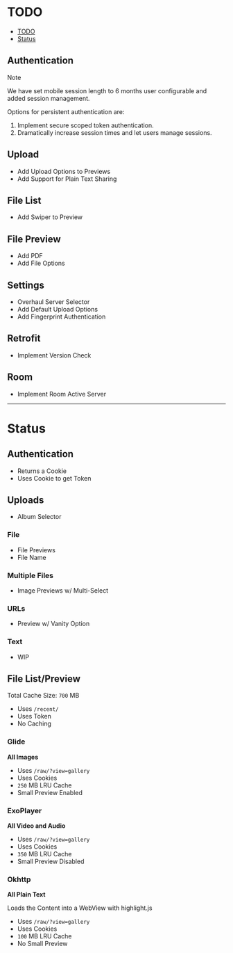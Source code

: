 # TODO

- [TODO](#TODO)
- [Status](#Status)

## Authentication

> [!NOTE]  
> We have set mobile session length to 6 months user configurable and added session management.

Options for persistent authentication are:

1. Implement secure scoped token authentication.
2. Dramatically increase session times and let users manage sessions.

## Upload

- Add Upload Options to Previews
- Add Support for Plain Text Sharing

## File List

- Add Swiper to Preview

## File Preview

- Add PDF
- Add File Options

## Settings

- Overhaul Server Selector
- Add Default Upload Options
- Add Fingerprint Authentication

## Retrofit

- Implement Version Check

## Room

- Implement Room Active Server

---

# Status

## Authentication

- Returns a Cookie
- Uses Cookie to get Token

## Uploads

- Album Selector

### File

- File Previews
- File Name

### Multiple Files

- Image Previews w/ Multi-Select

### URLs

- Preview w/ Vanity Option

### Text

- WIP

## File List/Preview

Total Cache Size: `700` MB

- Uses `/recent/`
- Uses Token
- No Caching

### Glide

**All Images**

- Uses `/raw/?view=gallery`
- Uses Cookies
- `250` MB LRU Cache
- Small Preview Enabled

### ExoPlayer

**All Video and Audio**

- Uses `/raw/?view=gallery`
- Uses Cookies
- `350` MB LRU Cache
- Small Preview Disabled

### Okhttp

**All Plain Text**

Loads the Content into a WebView with highlight.js

- Uses `/raw/?view=gallery`
- Uses Cookies
- `100` MB LRU Cache
- No Small Preview
